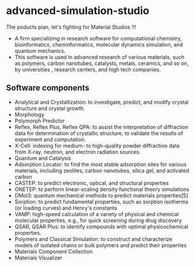 # advanced-simulation-studio
The poducts  plan, let's fighting for Material Studios !!!

- A firm specializing in research software for computational chemistry, bioinformatics, cheminformatics, molecular dynamics simulation, and quantum mechanics.
- This software is used in advanced research of various materials, such as polymers, carbon nanotubes, catalysts, metals, ceramics, and so on, by universities , research centers, and high tech companies.


## Software components
- Analytical and Crystallization: to investigate, predict, and modify crystal structure and crystal growth.
- Morphology
- Polymorph Predictor
- Reflex, Reflex Plus, Reflex QPA: to assist the interpretation of diffraction data for determination of crystallic structure, to validate the results of experiment and computation.
- X-Cell: indexing for medium- to high-quality powder diffraction data from X-ray, neutron, and electron radiation sources.
- Quantum and Catalysis
- Adsorption Locator: to find the most stable adsorption sites for various materials, including zeolites, carbon nanotubes, silica gel, and activated carbon
- CASTEP: to predict electronic, optical, and structural properties
- ONETEP: to perform linear-scaling density functional theory simulations
- DMol3: quantum mechanical methods to predict materials properties[5]
- Sorption: to predict fundamental properties, such as sorption isotherms (or loading curves) and Henry's constants
- VAMP: high-speed calculation of a variety of physical and chemical molecular properties, e.g., for quick screening during drug discovery
- QSAR, QSAR Plus: to identify compounds with optimal physicochemical properties.
- Polymers and Classical Simulation: to construct and characterize models of isolated chains or bulk polymers and predict their properties
- Materials Component Collection
- Materials Visualizer
